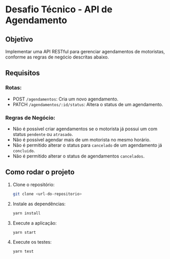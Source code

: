 # Desafio Técnico - API de Agendamento

## Objetivo
Implementar uma API RESTful para gerenciar agendamentos de motoristas, conforme as regras de negócio descritas abaixo.

## Requisitos

### Rotas:
- POST `/agendamentos`: Cria um novo agendamento.
- PATCH `/agendamentos/:id/status`: Altera o status de um agendamento.

### Regras de Negócio:
- Não é possível criar agendamentos se o motorista já possui um com status `pendente` ou `atrasado`.
- Não é possível agendar mais de um motorista no mesmo horário.
- Não é permitido alterar o status para `cancelado` de um agendamento já `concluido`.
- Não é permitido alterar o status de agendamentos `cancelados`.

## Como rodar o projeto

1. Clone o repositório:
	```bash
	git clone <url-do-repositorio>
	```

2. Instale as dependências:
	```bash
	yarn install
	```
3. Execute a aplicação:
	```bash
	yarn start
	```
4. Execute os testes:
	```bash
	yarn test
	```